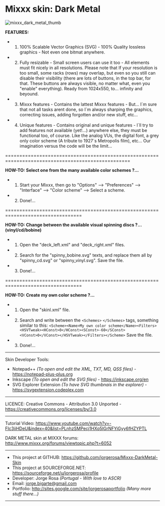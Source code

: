 # Mixxx skin: Dark Metal

![mixxx_dark_metal_thumb](https://cloud.githubusercontent.com/assets/5511928/22786461/937bac60-eed0-11e6-866a-d2e5b9fa17f6.jpg)

**FEATURES:**

- 1) 100% Scalable Vector Graphics (SVG) - 100% Quality lossless graphics - Not even one bitmat anywhere.
- 2) Fully resizable - Small screen users can use it too - All elements must fit nicely in all resolutions. Please note that If your resolution is too small, some racks (rows) may overlap, but even so you still can disable their visibility (there are lots of buttons, in the top bar, for that. These buttons are always visible, no matter what, even you "enable" everything). Ready from 1024x550, to... infinity and beyound.
- 3) Mixxx features - Contains the lattest Mixxx features - But... I´m sure that not all tasks arent done, so I´m always sharping the graphics, correcting issues, adding forgotten and/or new stuff, etc...
- 4) Unique features - Contains original and unique features - I´ll try to add features not available (yet!...) anywhere else, they must be functional too, of course. Like the analog VUs, the digital font, a grey only color scheme (A tribute to 1927´s Metropolis film), etc... Our imagination versus the code will be the limit...

==================================================================================================

**HOW-TO: Select one from the many available color schemes ?...**

- 1) Start your Mixxx, then go to "Options" --> "Preferences" --> "Interface" --> "Color scheme" --> Select a scheme.
- 2) Done!...


=================================================================================

**HOW-TO: Change between the available visual spinning discs ?... (vinyl/cd/bobine)**

- 1) Open the "deck_left.xml" and "deck_right.xml" files.
- 2) Search for the "spinny_bobine.svg" texts, and replace them all by "spinny_cd.svg" or "spinny_vinyl.svg". Save the file.
- 3) Done!...

=================================================================================

**HOW-TO: Create my own color scheme ?...**

- 1) Open the "skinl.xml" file.
- 2) Search and write between the `<Schemes>` `</Schemes>` tags, something similar to this: `<Scheme><Name>My own color scheme</Name><Filters><HSVTweak><HConst>0</HConst><SConst>-60</SConst><VConst>0</VConst></HSVTweak></Filters></Scheme>` Save the file.
- 3) Done!...

---------------------------------------------------------------------------------

Skin Developer Tools:
- Notepad++ *(To open and edit the XML, TXT, MD, QSS files)* - https://notepad-plus-plus.org
- Inkscape *(To open and edit the SVG files)* - https://inkscape.org/en
- SVG Explorer Extension *(To have SVG thumbnais in the explorer)* - https://svgextension.codeplex.com

---------------------------------------------------------------------------------

LICENCE: Creative Commons - Attribution 3.0 Unported - https://creativecommons.org/licenses/by/3.0

---------------------------------------------------------------------------------

Tutorial Video: https://www.youtube.com/watch?v=-FIc3iiHDeU&index=40&list=PLnhzSMPecj1HXo5IGrNFYiGyy6fHZYPTL

DARK METAL skin at MIXXX forums: http://www.mixxx.org/forums/viewtopic.php?t=6052
	
---------------------------------------------------------------------------------

- This project at GITHUB: https://github.com/jorgerosa/Mixxx-DarkMetal-Skin
- This project at SOURCEFORGE.NET: https://sourceforge.net/u/jorgerosa/profile
- Developer: Jorge Rosa *(Portugal - With love to ASCR)*
- Email: jorge.bigarte@gmail.com
- Portfolio: http://sites.google.com/site/jorgerosaportfolio *(Many more stuff there...)*

---------------------------------------------------------------------------------
